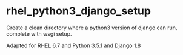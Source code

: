 rhel_python3_django_setup
===========================

Create a clean directory where a python3 version of django can run, complete with wsgi setup.

Adapted for RHEL 6.7 and Python 3.5.1 and Django 1.8

